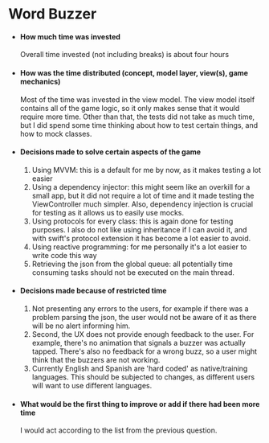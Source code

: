 # Word Buzzer

* #### How much time was invested

   Overall time invested (not including breaks) is about four hours

* #### How was the time distributed (concept, model layer, view(s), game mechanics)

   Most of the time was invested in the view model.
The view model itself contains all of the game logic, so it only makes sense
that it would require more time. Other than that, the tests did not take as much time, but
I did spend some time thinking about how to test certain things, and how
to mock classes.

* #### Decisions made to solve certain aspects of the game

   1. Using MVVM: this is a default for me by now, as it makes testing a lot easier
   2. Using a dependency injector: this might seem like an overkill for a small app,
   but it did not require a lot of time and it made testing the ViewController much simpler.
   Also, dependency injection is crucial for testing as it allows us to easily use mocks.
   3. Using protocols for every class: this is again done for testing purposes.
   I also do not like using inheritance if I can avoid it, and with swift's protocol extension
   it has become a lot easier to avoid.
   4. Using reactive programming: for me personally it's a lot easier to write
   code this way
   5. Retrieving the json from the global queue: all potentially time consuming tasks
   should not be executed on the main thread.

* #### Decisions made because of restricted time

   1. Not presenting any errors to the users, for example if there was a problem
   parsing the json, the user would not be aware of it as there will be no alert
   informing him.
   2. Second, the UX does not provide enough feedback to the user. For example,
   there's no animation that signals a buzzer was actually tapped. There's also no
   feedback for a wrong buzz, so a user might think that the buzzers are not working.
   3. Currently English and Spanish are 'hard coded' as native/training languages.
   This should be subjected to changes, as different users will want to use
   different languages.

* #### What would be the first thing to improve or add if there had been more time

  I would act according to the list from the previous question.
